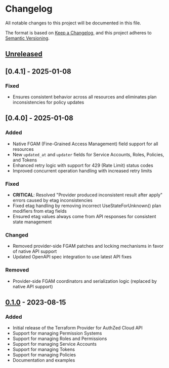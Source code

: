 # Changelog

All notable changes to this project will be documented in this file.

The format is based on [Keep a Changelog](https://keepachangelog.com/en/1.0.0/),
and this project adheres to [Semantic Versioning](https://semver.org/spec/v2.0.0.html).

## [Unreleased]

## [0.4.1] - 2025-01-08

### Fixed
- Ensures consistent behavior across all resources and eliminates plan inconsistencies for policy updates

## [0.4.0] - 2025-01-08

### Added
- Native FGAM (Fine-Grained Access Management) field support for all resources
- New `updated_at` and `updater` fields for Service Accounts, Roles, Policies, and Tokens
- Enhanced retry logic with support for 429 (Rate Limit) status codes
- Improved concurrent operation handling with increased retry limits

### Fixed
- **CRITICAL**: Resolved "Provider produced inconsistent result after apply" errors caused by etag inconsistencies
- Fixed etag handling by removing incorrect UseStateForUnknown() plan modifiers from etag fields
- Ensured etag values always come from API responses for consistent state management

### Changed
- Removed provider-side FGAM patches and locking mechanisms in favor of native API support
- Updated OpenAPI spec integration to use latest API fixes


### Removed
- Provider-side FGAM coordinators and serialization logic (replaced by native API support)

## [0.1.0] - 2023-08-15

### Added
- Initial release of the Terraform Provider for AuthZed Cloud API
- Support for managing Permission Systems
- Support for managing Roles and Permissions
- Support for managing Service Accounts
- Support for managing Tokens
- Support for managing Policies
- Documentation and examples

[Unreleased]: https://github.com/authzed/terraform-provider-cloudapi/compare/v0.1.0...HEAD
[0.1.0]: https://github.com/authzed/terraform-provider-cloudapi/releases/tag/v0.1.0 